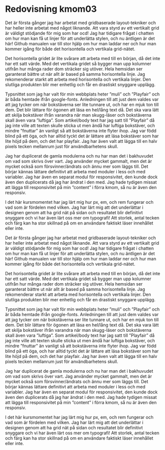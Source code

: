 ---
---
Redovisning kmom03
=========================

Det är första gånger jag har arbetat med gridbaserade layout-tekniker och har heller inte arbetat med något liknande. Att vara styrd av ett vertikalt grid är väldigt stödjande för mig som har ocd! Jag har tidigare frågat i chatten om hur man kan få ut linjer för att underlätta stylen, och nu äntligen är det här! Github manualen var till stor hjälp om hur man laddar ner och hur man kommer igång för både det horisontella och vertikala grid-nätet.

Det horisontella gridet är lite svårare att arbeta med till en början, då det inte har ett satt värde. Med det vertikala gridet så bygger man upp kolumner utifrån hur många rader dom sträcker sig utöver. Hela hemsidan ser garanterat bättre ut när allt är based på samma horisontella linje. Jag rekomenderar starkt att arbeta med horisontella och vertikala linjer. Den slutliga produkten blir mer enhetlig och får en drastiskt snyggare upplägg.

Typsnittet som jag har valt för min webbplats heter ”muli” och ”Playfair” och är båda hemtade ifrån google-fonts. Anledningen till att just dem valdes var att jag tycker om när bokstäverna ser lite tunnare ut, och har en mjuk ton till dem. Det blir lättare för ögonen att läsa en hel/lång text då. Det ska vara lätt att skilja bokstäver ifrån varandra när man skugg-läser och bokstäverna skall även vara ”luftiga”. Som artikel/body text har jag satt till ”Playfair” då jag inte ville att texten skulle sticka ut men ändå har luftiga bokstäver, och mindre ”fnuttar” än vanligt så att bokstäverna inte flyter ihop. Jag var född blind på ett öga, och har alltid tyckt det är lättare att läsa bokstäver som har lite höjd på dem, och det har playfair. Jag har även valt att lägga till en halv pixels tecken mellanrum just för användbarhetens skull.

Jag har duplicerat de gamla modulerna och nu har man det i bakhuvudet om vad som skrivs över vart. Jag använder mycket gammalt, men det är mycket också som försvinner/ändrats och ännu mer som läggs till. Det börjar kännas lättare definitivt att arbeta med moduler i less och med variabler. Jag har även en separat modul för responsivitet, den kunde dock även den duplicerats då jag har ändrat i den med. Jag hade tydigen missat att lägga till responsivitet på min ”content” i förra kmom, så nu är även den responsiv.

I det här kursmomentet har jag lärt mig hur px, em, och rem fungerar och vad som är fördelen med vilken. Jag har lärt mig att det underlättar i designen genom att ha grid nät på sidan och resultatet blir definitivt snyggare och vi har även lärt oss mer om typografi! Att storlek, antal tecken och färg kan ha stor skillnad på om en användare faktiskt läser innehållet eller inte.

Det är första gånger jag har arbetat med gridbaserade layout-tekniker och har heller inte arbetat med något liknande. Att vara styrd av ett vertikalt grid är väldigt stödjande för mig som har ocd! Jag har tidigare frågat i chatten om hur man kan få ut linjer för att underlätta stylen, och nu äntligen är det här! Github manualen var till stor hjälp om hur man laddar ner och hur man kommer igång för både det horisontella och vertikala grid-nätet.

Det horisontella gridet är lite svårare att arbeta med till en början, då det inte har ett satt värde. Med det vertikala gridet så bygger man upp kolumner utifrån hur många rader dom sträcker sig utöver. Hela hemsidan ser garanterat bättre ut när allt är based på samma horisontella linje. Jag rekomenderar starkt att arbeta med horisontella och vertikala linjer. Den slutliga produkten blir mer enhetlig och får en drastiskt snyggare upplägg.

Typsnittet som jag har valt för min webbplats heter ”muli” och ”Playfair” och är båda hemtade ifrån google-fonts. Anledningen till att just dem valdes var att jag tycker om när bokstäverna ser lite tunnare ut, och har en mjuk ton till dem. Det blir lättare för ögonen att läsa en hel/lång text då. Det ska vara lätt att skilja bokstäver ifrån varandra när man skugg-läser och bokstäverna skall även vara ”luftiga”. Som artikel/body text har jag satt till ”Playfair” då jag inte ville att texten skulle sticka ut men ändå har luftiga bokstäver, och mindre ”fnuttar” än vanligt så att bokstäverna inte flyter ihop. Jag var född blind på ett öga, och har alltid tyckt det är lättare att läsa bokstäver som har lite höjd på dem, och det har playfair. Jag har även valt att lägga till en halv pixels tecken mellanrum just för användbarhetens skull.

Jag har duplicerat de gamla modulerna och nu har man det i bakhuvudet om vad som skrivs över vart. Jag använder mycket gammalt, men det är mycket också som försvinner/ändrats och ännu mer som läggs till. Det börjar kännas lättare definitivt att arbeta med moduler i less och med variabler. Jag har även en separat modul för responsivitet, den kunde dock även den duplicerats då jag har ändrat i den med. Jag hade tydigen missat att lägga till responsivitet på min ”content” i förra kmom, så nu är även den responsiv.

I det här kursmomentet har jag lärt mig hur px, em, och rem fungerar och vad som är fördelen med vilken. Jag har lärt mig att det underlättar i designen genom att ha grid nät på sidan och resultatet blir definitivt snyggare och vi har även lärt oss mer om typografi! Att storlek, antal tecken och färg kan ha stor skillnad på om en användare faktiskt läser innehållet eller inte.
